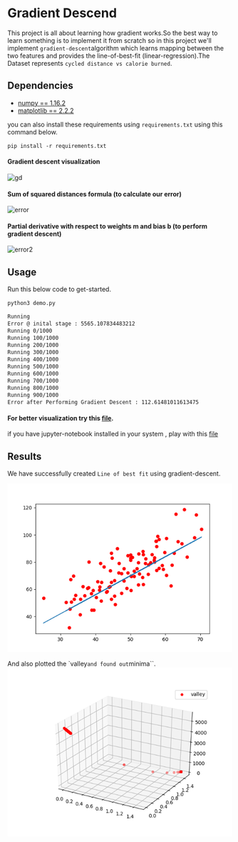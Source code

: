 # Gradient Descend

This project is all about learning how gradient works.So the best way to learn something is to implement it from scratch so in this project we'll implement `gradient-descent`algorithm which learns mapping between the two features and provides the line-of-best-fit (linear-regression).The Dataset represents `cycled distance vs calorie burned`.

## Dependencies
- [numpy == 1.16.2](https://pypi.org/project/numpy/) 
- [matplotlib == 2.2.2](https://pypi.org/project/matplotlib/)

you can also install these requirements using `requirements.txt` using this command below.

```
pip install -r requirements.txt
```

#### Gradient descent visualization
![gd](https://raw.githubusercontent.com/mattnedrich/GradientDescentExample/master/gradient_descent_example.gif)

#### Sum of squared distances formula (to calculate our error)
![error](https://spin.atomicobject.com/wp-content/uploads/linear_regression_error1.png)

#### Partial derivative with respect to weights m and bias b (to perform gradient descent)
![error2](https://spin.atomicobject.com/wp-content/uploads/linear_regression_gradient1.png)

## Usage
Run this below code to get-started.

```
python3 demo.py
``` 

   ```
Running
Error @ inital stage : 5565.107834483212
Running 0/1000
Running 100/1000
Running 200/1000
Running 300/1000
Running 400/1000
Running 500/1000
Running 600/1000
Running 700/1000
Running 800/1000
Running 900/1000
Error after Performing Gradient Descent : 112.61481011613475
   ```
#### For better visualization try this [file](https://github.com/guruprasaad123/ml_for_life/blob/master/from_scratch/gradient-descent/batch-gradient-descent.ipynb).<br>
if you have jupyter-notebook installed in your system , play with this [file](https://github.com/guruprasaad123/ml_for_life/blob/master/from_scratch/gradient-descent/batch-gradient-descent.ipynb)<br>

## Results

We have successfully created ``Line of best fit`` using gradient-descent.

![line of best fit](https://github.com/guruprasaad123/ml_for_life/blob/master/from_scratch/gradient-descent/Figure_1.png)

And also plotted the `valley`` and found out ``minima``.
![valley](https://github.com/guruprasaad123/ml_for_life/blob/master/from_scratch/gradient-descent/Figure_2.png)
